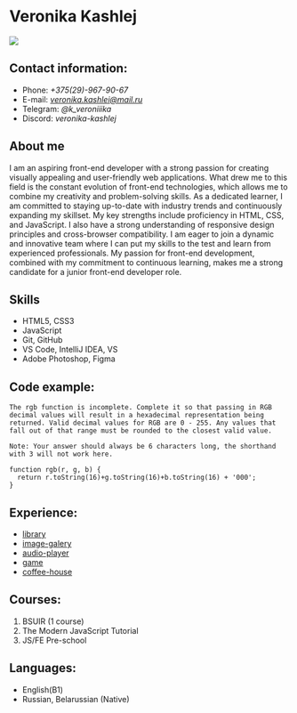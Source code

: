 # **Veronika Kashlej**

![](/assets/0031.jpg)

## **Contact information:**

* Phone: *+375(29)-967-90-67*
* E-mail: *veronika.kashlei@mail.ru*
* Telegram: *@k_veroniiika*
* Discord: *veronika-kashlej*

## **About me**

I am an aspiring front-end developer with a strong passion for creating visually appealing and user-friendly web applications. What drew me to this field is the constant evolution of front-end technologies, which allows me to combine my creativity and problem-solving skills.
As a dedicated learner, I am committed to staying up-to-date with industry trends and continuously expanding my skillset. My key strengths include proficiency in HTML, CSS, and JavaScript. I also have a strong understanding of responsive design principles and cross-browser compatibility.
I am eager to join a dynamic and innovative team where I can put my skills to the test and learn from experienced professionals. My passion for front-end development, combined with my commitment to continuous learning, makes me a strong candidate for a junior front-end developer role.

## **Skills**

* HTML5, CSS3
* JavaScript
* Git, GitHub
* VS Code, IntelliJ IDEA, VS
* Adobe Photoshop, Figma

## **Code example:**

```
The rgb function is incomplete. Complete it so that passing in RGB decimal values will result in a hexadecimal representation being returned. Valid decimal values for RGB are 0 - 255. Any values that fall out of that range must be rounded to the closest valid value.

Note: Your answer should always be 6 characters long, the shorthand with 3 will not work here.

function rgb(r, g, b) {
  return r.toString(16)+g.toString(16)+b.toString(16) + '000';
}
```
## **Experience:**

* [library](https://rolling-scopes-school.github.io/veronika-kashlej-JSFEPRESCHOOL2023Q2/library/)
* [image-galery](https://rolling-scopes-school.github.io/veronika-kashlej-JSFEPRESCHOOL2023Q2/image-galery/)
* [audio-player](https://rolling-scopes-school.github.io/veronika-kashlej-JSFEPRESCHOOL2023Q2/audio-player/)
* [game](https://rolling-scopes-school.github.io/veronika-kashlej-JSFEPRESCHOOL2023Q2/memory-game/)
* [coffee-house](https://rolling-scopes-school.github.io/veronika-kashlej-JSFE2023Q4/coffee-house/)

## **Courses:**

1. BSUIR (1 course)
2. The Modern JavaScript Tutorial
3. JS/FE Pre-school

## **Languages:**

* English(B1)
* Russian, Belarussian (Native)